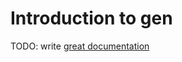 # Introduction to gen

TODO: write [great documentation](http://jacobian.org/writing/what-to-write/)
